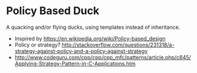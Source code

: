 # Policy Based Duck

A quacking and/or flying ducks, using templates instead of inheritance.

- Inspired by <https://en.wikipedia.org/wiki/Policy-based_design>
- Policy or strategy? <http://stackoverflow.com/questions/231318/a-strategy-against-policy-and-a-policy-against-strategy>
- <http://www.codeguru.com/cpp/cpp/cpp_mfc/patterns/article.php/c845/Applying-Strategy-Pattern-in-C-Applications.htm>
